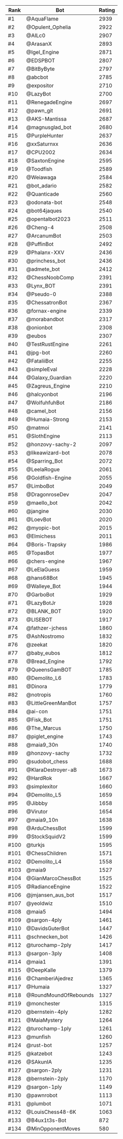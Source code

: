 Rank|Bot|Rating
---|---|---
#1|@AquaFlame|2939
#2|@Opulent_Ophelia|2922
#3|@AILc0|2907
#4|@ArasanX|2893
#5|@Igel_Engine|2871
#6|@EDSPBOT|2807
#7|@BitByByte|2797
#8|@abcbot|2785
#9|@expositor|2710
#10|@LazyBot|2700
#11|@RenegadeEngine|2697
#12|@pawn_git|2691
#13|@AKS-Mantissa|2687
#14|@magnusglad_bot|2680
#15|@PurpleHunter|2637
#16|@xxSaturnxx|2636
#17|@CPU2002|2634
#18|@SaxtonEngine|2595
#19|@Toodfish|2589
#20|@Weiawaga|2584
#21|@bot_adario|2582
#22|@Quanticade|2560
#23|@odonata-bot|2548
#24|@bot64jaques|2540
#25|@opentalbot2023|2511
#26|@Cheng-4|2508
#27|@ArcanumBot|2503
#28|@PuffinBot|2492
#29|@Phalanx-XXV|2436
#30|@princhess_bot|2436
#31|@admete_bot|2412
#32|@ChessNoobComp|2391
#33|@Lynx_BOT|2391
#34|@Pseudo-0|2388
#35|@ChessatronBot|2367
#36|@fornax-engine|2339
#37|@morabandbot|2317
#38|@onionbot|2308
#39|@eubos|2307
#40|@TestRustEngine|2261
#41|@jpg-bot|2260
#42|@FataliiBot|2255
#43|@simpleEval|2228
#44|@Galaxy_Guardian|2220
#45|@Zagreus_Engine|2210
#46|@halcyonbot|2196
#47|@WolfuhfuhBot|2186
#48|@camel_bot|2156
#49|@Humaia-Strong|2153
#50|@matmoi|2141
#51|@SlothEngine|2113
#52|@honzovy-sachy-2|2097
#53|@likeawizard-bot|2078
#54|@Sparring_Bot|2072
#55|@LeelaRogue|2061
#56|@Goldfish-Engine|2055
#57|@LimboBot|2049
#58|@DragonroseDev|2047
#59|@maello_bot|2042
#60|@jangine|2030
#61|@LoevBot|2020
#62|@myopic-bot|2015
#63|@Elmichess|2011
#64|@Boris-Trapsky|1986
#65|@TopasBot|1977
#66|@chers-engine|1967
#67|@LeElaGuess|1959
#68|@hans68Bot|1945
#69|@Walleye_Bot|1944
#70|@GarboBot|1929
#71|@LazyBotJr|1928
#72|@BLANK_BOT|1920
#73|@LISEBOT|1917
#74|@fathzer-jchess|1860
#75|@AshNostromo|1832
#76|@zeekat|1820
#77|@baby_eubos|1812
#78|@Bread_Engine|1792
#79|@QueensGamBOT|1785
#80|@Demolito_L6|1783
#81|@Dinora|1779
#82|@notropis|1760
#83|@LittleGreenManBot|1757
#84|@ai-con|1751
#85|@Fisk_Bot|1751
#86|@The_Marcus|1750
#87|@piglet_engine|1743
#88|@maia9_30n|1740
#89|@honzovy-sachy|1732
#90|@sudobot_chess|1688
#91|@KlaraDestroyer-aB|1673
#92|@HardRok|1667
#93|@simplexitor|1660
#94|@Demolito_L5|1659
#95|@Jibbby|1658
#96|@Virutor|1654
#97|@maia9_10n|1638
#98|@ArduChessBot|1599
#99|@StockSquidV2|1599
#100|@turkjs|1595
#101|@ChessChildren|1571
#102|@Demolito_L4|1558
#103|@maia9|1527
#104|@GianMarcoChessBot|1525
#105|@RadianceEngine|1522
#106|@jmjansen_aus_bot|1517
#107|@yeoldwiz|1510
#108|@maia5|1494
#109|@sargon-4ply|1461
#110|@DavidsGuterBot|1447
#111|@schnecken_bot|1426
#112|@turochamp-2ply|1417
#113|@sargon-3ply|1408
#114|@maia1|1391
#115|@DeepKalle|1379
#116|@ChamberiAjedrez|1365
#117|@Humaia|1327
#118|@RoundMoundOfRebounds|1327
#119|@monchester|1315
#120|@bernstein-4ply|1282
#121|@MaiaMystery|1264
#122|@turochamp-1ply|1261
#123|@munfish|1260
#124|@rust-bot|1257
#125|@katzebot|1243
#126|@SAkunIA|1235
#127|@sargon-2ply|1231
#128|@bernstein-2ply|1170
#129|@sargon-1ply|1149
#130|@pawnrobot|1113
#131|@plumbot|1071
#132|@LouisChess48-6K|1063
#133|@B4ux1t3s-Bot|872
#134|@MinOpponentMoves|580

